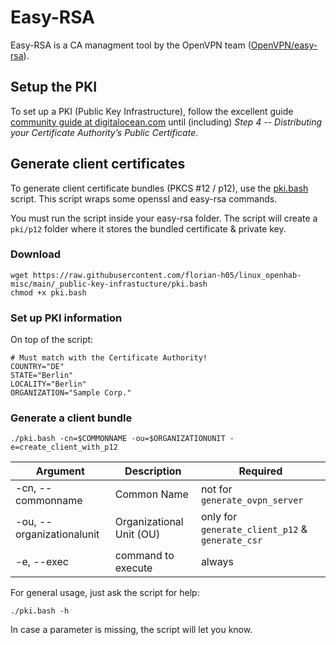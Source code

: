 # Easy-RSA

Easy-RSA is a CA managment tool by the OpenVPN team ([OpenVPN/easy-rsa](https://github.com/OpenVPN/easy-rsa)).


## Setup the PKI

To set up a PKI (Public Key Infrastructure), follow the excellent guide [community guide at digitalocean.com](https://www.digitalocean.com/community/tutorials/how-to-set-up-and-configure-a-certificate-authority-ca-on-debian-10) until (including) *Step 4 -- Distributing your Certificate Authority’s Public Certificate*.

## Generate client certificates

To generate client certificate bundles (PKCS #12 / p12), use the [pki.bash](pki.bash) script.
This script wraps some openssl and easy-rsa commands.

You must run the script inside your easy-rsa folder.
The script will create a `pki/p12` folder where it stores the bundled certificate & private key.

### Download

```shell
wget https://raw.githubusercontent.com/florian-h05/linux_openhab-misc/main/_public-key-infrastucture/pki.bash
chmod +x pki.bash
```

### Set up PKI information

On top of the script:

```shell
# Must match with the Certificate Authority!
COUNTRY="DE"
STATE="Berlin"
LOCALITY="Berlin"
ORGANIZATION="Sample Corp."
```

### Generate a client bundle

```shell
./pki.bash -cn=$COMMONNAME -ou=$ORGANIZATIONUNIT -e=create_client_with_p12
```

| Argument                  | Description              | Required                                            |
|---------------------------|--------------------------|-----------------------------------------------------|
| -cn, --commonname         | Common Name              | not for ``generate_ovpn_server``                    |
| -ou, --organizationalunit | Organizational Unit (OU) | only for ``generate_client_p12`` & ``generate_csr`` |
| -e, --exec                | command to execute       | always                                              |

For general usage, just ask the script for help:

```shell
./pki.bash -h
```

In case a parameter is missing, the script will let you know.
